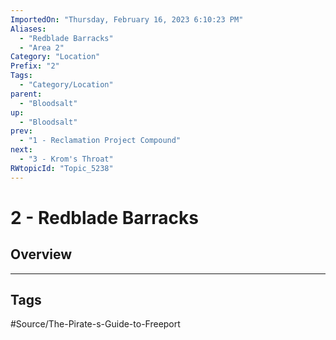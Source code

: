```yaml
---
ImportedOn: "Thursday, February 16, 2023 6:10:23 PM"
Aliases:
  - "Redblade Barracks"
  - "Area 2"
Category: "Location"
Prefix: "2"
Tags:
  - "Category/Location"
parent:
  - "Bloodsalt"
up:
  - "Bloodsalt"
prev:
  - "1 - Reclamation Project Compound"
next:
  - "3 - Krom's Throat"
RWtopicId: "Topic_5238"
---
```

# 2 - Redblade Barracks
## Overview

---
## Tags
#Source/The-Pirate-s-Guide-to-Freeport

